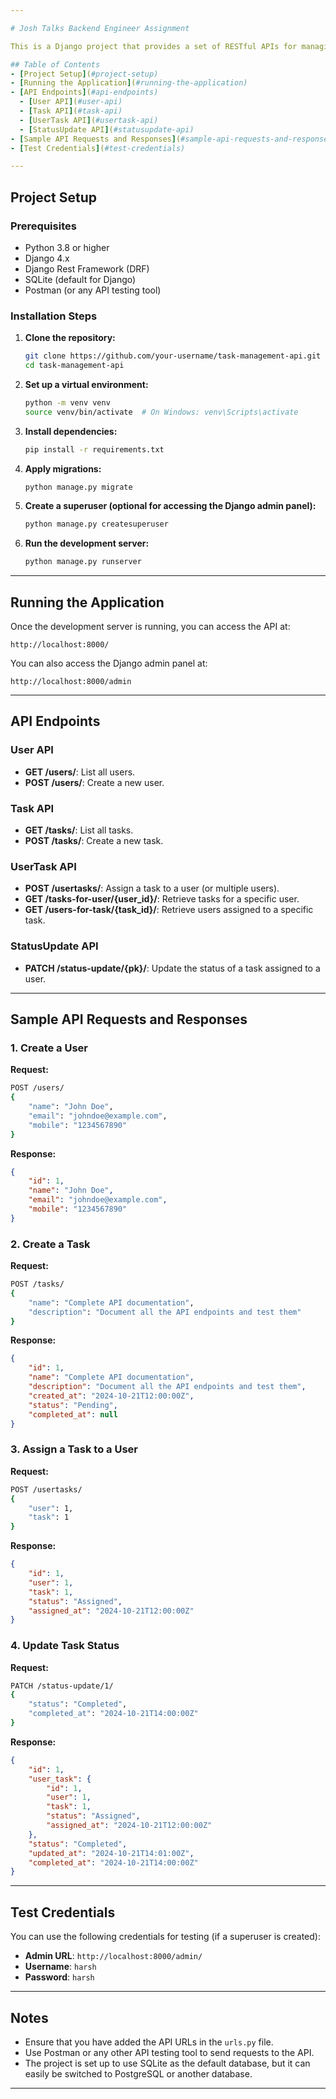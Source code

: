 ```yaml
---

# Josh Talks Backend Engineer Assignment

This is a Django project that provides a set of RESTful APIs for managing tasks and users. Users can create tasks, assign tasks to other users, and update the status of tasks.

## Table of Contents
- [Project Setup](#project-setup)
- [Running the Application](#running-the-application)
- [API Endpoints](#api-endpoints)
  - [User API](#user-api)
  - [Task API](#task-api)
  - [UserTask API](#usertask-api)
  - [StatusUpdate API](#statusupdate-api)
- [Sample API Requests and Responses](#sample-api-requests-and-responses)
- [Test Credentials](#test-credentials)

---
```


## Project Setup

### Prerequisites

- Python 3.8 or higher
- Django 4.x
- Django Rest Framework (DRF)
- SQLite (default for Django)
- Postman (or any API testing tool)

### Installation Steps

1. **Clone the repository:**
   ```bash
   git clone https://github.com/your-username/task-management-api.git
   cd task-management-api
   ```

2. **Set up a virtual environment:**
   ```bash
   python -m venv venv
   source venv/bin/activate  # On Windows: venv\Scripts\activate
   ```

3. **Install dependencies:**
   ```bash
   pip install -r requirements.txt
   ```

4. **Apply migrations:**
   ```bash
   python manage.py migrate
   ```

5. **Create a superuser (optional for accessing the Django admin panel):**
   ```bash
   python manage.py createsuperuser
   ```

6. **Run the development server:**
   ```bash
   python manage.py runserver
   ```

---

## Running the Application

Once the development server is running, you can access the API at:

```
http://localhost:8000/
```

You can also access the Django admin panel at:

```
http://localhost:8000/admin
```

---

## API Endpoints

### User API
- **GET /users/**: List all users.
- **POST /users/**: Create a new user.

### Task API
- **GET /tasks/**: List all tasks.
- **POST /tasks/**: Create a new task.

### UserTask API
- **POST /usertasks/**: Assign a task to a user (or multiple users).
- **GET /tasks-for-user/{user_id}/**: Retrieve tasks for a specific user.
- **GET /users-for-task/{task_id}/**: Retrieve users assigned to a specific task.

### StatusUpdate API
- **PATCH /status-update/{pk}/**: Update the status of a task assigned to a user.

---

## Sample API Requests and Responses

### 1. **Create a User**
**Request:**
```bash
POST /users/
{
    "name": "John Doe",
    "email": "johndoe@example.com",
    "mobile": "1234567890"
}
```

**Response:**
```json
{
    "id": 1,
    "name": "John Doe",
    "email": "johndoe@example.com",
    "mobile": "1234567890"
}
```

### 2. **Create a Task**
**Request:**
```bash
POST /tasks/
{
    "name": "Complete API documentation",
    "description": "Document all the API endpoints and test them"
}
```

**Response:**
```json
{
    "id": 1,
    "name": "Complete API documentation",
    "description": "Document all the API endpoints and test them",
    "created_at": "2024-10-21T12:00:00Z",
    "status": "Pending",
    "completed_at": null
}
```

### 3. **Assign a Task to a User**
**Request:**
```bash
POST /usertasks/
{
    "user": 1,
    "task": 1
}
```

**Response:**
```json
{
    "id": 1,
    "user": 1,
    "task": 1,
    "status": "Assigned",
    "assigned_at": "2024-10-21T12:00:00Z"
}
```

### 4. **Update Task Status**
**Request:**
```bash
PATCH /status-update/1/
{
    "status": "Completed",
    "completed_at": "2024-10-21T14:00:00Z"
}
```

**Response:**
```json
{
    "id": 1,
    "user_task": {
        "id": 1,
        "user": 1,
        "task": 1,
        "status": "Assigned",
        "assigned_at": "2024-10-21T12:00:00Z"
    },
    "status": "Completed",
    "updated_at": "2024-10-21T14:01:00Z",
    "completed_at": "2024-10-21T14:00:00Z"
}
```

---

## Test Credentials

You can use the following credentials for testing (if a superuser is created):

- **Admin URL**: `http://localhost:8000/admin/`
- **Username**: `harsh`
- **Password**: `harsh`

---

## Notes

- Ensure that you have added the API URLs in the `urls.py` file.
- Use Postman or any other API testing tool to send requests to the API.
- The project is set up to use SQLite as the default database, but it can easily be switched to PostgreSQL or another database.

---
